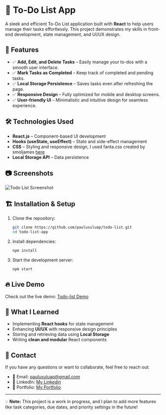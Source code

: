 # 📌 To-Do List App

A sleek and efficient To-Do List application built with **React** to help users manage their tasks effortlessly. This project demonstrates my skills in front-end development, state management, and UI/UX design.

## 🚀 Features

- ✅ **Add, Edit, and Delete Tasks** – Easily manage your to-dos with a smooth user interface.
- ✅ **Mark Tasks as Completed** – Keep track of completed and pending tasks.
- ✅ **Local Storage Persistence** – Saves tasks even after refreshing the page.
- ✅ **Responsive Design** – Fully optimized for mobile and desktop screens.
- ✅ **User-friendly UI** – Minimalistic and intuitive design for seamless experience.

## 🛠️ Technologies Used

- **React.js** – Component-based UI development
- **Hooks (useState, useEffect)** – State and side-effect management
- **CSS** – Styling and responsive design, I used fanta.css created by smoljames [here](https://github.com/jamezmca/fantacss)
- **Local Storage API** – Data persistence

## 📷 Screenshots
![Todo List Screenshot](https://github.com/user-attachments/assets/6351bfb3-36b0-4901-8876-22f67f0c46a0)

## 🏗️ Installation & Setup

1. Clone the repository:
   ```bash
   git clone https://github.com/paulusuluap/todo-list.git
   cd todo-list-app
   ```
2. Install dependencies:
   ```bash
   npm install
   ```
3. Start the development server:
   ```bash
   npm start
   ```

## 🔥 Live Demo

Check out the live demo: [Todo-list Demo](https://paul-todo-list.vercel.app/)

## 🎯 What I Learned

- Implementing **React hooks** for state management
- Enhancing **UI/UX** with responsive design principles
- Storing and retrieving data using **Local Storage**
- Writing **clean and modular** React components

## 📩 Contact

If you have any questions or want to collaborate, feel free to reach out:
- 📧 Email: paulusuluap@gmail.com
- 💼 LinkedIn: 
<a href="https://www.linkedin.com/in/andrewpaulsergio/" target="_blank" rel="noopener noreferrer">My Linkedin</a>
- 🚀 Portfolio: 
<a href="https://paul-portfolio-nine.vercel.app/" target="_blank" rel="noopener noreferrer">My Portfolio</a>

---

💡 **Note:** This project is a work in progress, and I plan to add more features like task categories, due dates, and priority settings in the future!

